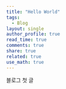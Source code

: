 ```yaml
---
title: "Hello World"
tags:
  - Blog
layout: single
author_profile: true
read_time: true
comments: true
share: true
related: true
use_math: true
---
```


블로그 첫 글